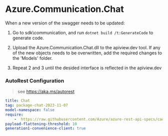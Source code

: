 # Azure.Communication.Chat
When a new version of the swagger needs to be updated:
1. Go to sdk\communication, and run `dotnet build /t:GenerateCode` to generate code.
2. Upload the Azure.Communication.Chat.dll to the apiview.dev tool.
If any of the new objects needs to be overwritten, add the required changes to the 'Models' folder.

3. Repeat 2 and 3 until the desided interface is reflected in the apiview.dev 

### AutoRest Configuration
> see https://aka.ms/autorest

``` yaml
title: Chat
tag: package-chat-2023-11-07
model-namespace: false
require:
    -  https://raw.githubusercontent.com/Azure/azure-rest-api-specs/cad9952378f1caa93106636609fa8fb0deaaf685/specification/communication/data-plane/Chat/readme.md
payload-flattening-threshold: 10
generation1-convenience-client: true
